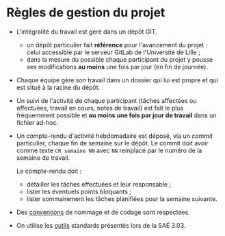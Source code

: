 # Règles de gestion du projet

- L'intégralité du travail est géré dans un dépôt GIT.
    - un dépôt particulier fait **référence** pour l'avancement du
      projet : celui accessible par le serveur GitLab de l'Université
      de Lille ;
    - dans la mesure du possible chaque participant du projet y pousse
      ses modifications **au moins** une fois par jour (en fin de
      journée).

- Chaque équipe gère son travail dans un dossier qui lui est propre et
  qui est situé à la racine du dépôt.

- Un suivi de l'activité de chaque participant (tâches affectées ou
  effectuées, travail en cours, notes de travail) est fait le plus
  fréquemment possible et **au moins une fois par jour de travail**
  dans un fichier ad-hoc.

- Un compte-rendu d'activité hebdomadaire est déposé, via un *commit*
  particulier, chaque fin de semaine sur le dépôt. Le commit doit
  avoir comme texte `CR semaine NN` avec `NN` remplacé par le numéro
  de la semaine de travail.
  
  Le compte-rendu doit :

    - détailler les tâches effectuées et leur responsable ;
    - lister les éventuels points bloquants ;
    - lister sommairement les tâches planifiées pour la semaine
      suivante.

- Des [conventions](projet-conventions.md) de nommage et de codage
  sont respectées.
  
- On utilise les [outils](outils/README.md) standards présentés lors
  de la SAÉ 3.03.

